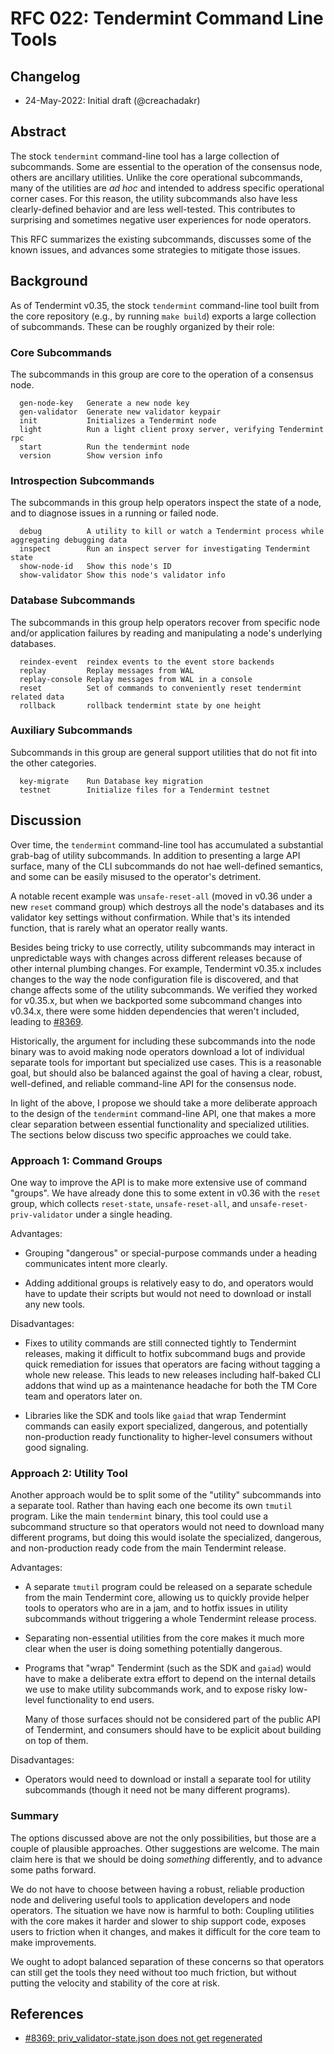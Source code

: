 # RFC 022: Tendermint Command Line Tools

## Changelog

- 24-May-2022: Initial draft (@creachadakr)

## Abstract

The stock `tendermint` command-line tool has a large collection of subcommands.
Some are essential to the operation of the consensus node, others are ancillary
utilities. Unlike the core operational subcommands, many of the utilities are
_ad hoc_ and intended to address specific operational corner cases. For this
reason, the utility subcommands also have less clearly-defined behavior and are
less well-tested.  This contributes to surprising and sometimes negative user
experiences for node operators.

This RFC summarizes the existing subcommands, discusses some of the known
issues, and advances some strategies to mitigate those issues.

## Background

As of Tendermint v0.35, the stock `tendermint` command-line tool built from the
core repository (e.g., by running `make build`) exports a large collection of
subcommands. These can be roughly organized by their role:

### Core Subcommands

The subcommands in this group are core to the operation of a consensus node.

```
  gen-node-key   Generate a new node key
  gen-validator  Generate new validator keypair
  init           Initializes a Tendermint node
  light          Run a light client proxy server, verifying Tendermint rpc
  start          Run the tendermint node
  version        Show version info
```

### Introspection Subcommands

The subcommands in this group help operators inspect the state of a node, and
to diagnose issues in a running or failed node.

```
  debug          A utility to kill or watch a Tendermint process while aggregating debugging data
  inspect        Run an inspect server for investigating Tendermint state
  show-node-id   Show this node's ID
  show-validator Show this node's validator info
```

### Database Subcommands

The subcommands in this group help operators recover from specific node and/or
application failures by reading and manipulating a node's underlying databases.

```
  reindex-event  reindex events to the event store backends
  replay         Replay messages from WAL
  replay-console Replay messages from WAL in a console
  reset          Set of commands to conveniently reset tendermint related data
  rollback       rollback tendermint state by one height
```

### Auxiliary Subcommands

Subcommands in this group are general support utilities that do not fit into
the other categories.

```
  key-migrate    Run Database key migration
  testnet        Initialize files for a Tendermint testnet
```

## Discussion

Over time, the `tendermint` command-line tool has accumulated a substantial
grab-bag of utility subcommands.  In addition to presenting a large API
surface, many of the CLI subcommands do not hae well-defined semantics, and
some can be easily misused to the operator's detriment.

A notable recent example was `unsafe-reset-all` (moved in v0.36 under a new
`reset` command group) which destroys all the node's databases and its
validator key settings without confirmation. While that's its intended
function, that is rarely what an operator really wants.

Besides being tricky to use correctly, utility subcommands may interact in
unpredictable ways with changes across different releases because of other
internal plumbing changes.  For example, Tendermint v0.35.x includes changes to
the way the node configuration file is discovered, and that change affects some
of the utility subcommands. We verified they worked for v0.35.x, but when we
backported some subcommand changes into v0.34.x, there were some hidden
dependencies that weren't included, leading to [#8369][issue8369].

Historically, the argument for including these subcommands into the node binary
was to avoid making node operators download a lot of individual separate tools
for important but specialized use cases. This is a reasonable goal, but should
also be balanced against the goal of having a clear, robust, well-defined, and
reliable command-line API for the consensus node.

In light of the above, I propose we should take a more deliberate approach to
the design of the `tendermint` command-line API, one that makes a more clear
separation between essential functionality and specialized utilities. The
sections below discuss two specific approaches we could take.

### Approach 1: Command Groups

One way to improve the API is to make more extensive use of command "groups".
We have already done this to some extent in v0.36 with the `reset` group, which
collects `reset-state`, `unsafe-reset-all`, and `unsafe-reset-priv-validator`
under a single heading.

Advantages:

- Grouping "dangerous" or special-purpose commands under a heading communicates
  intent more clearly.

- Adding additional groups is relatively easy to do, and operators would have
  to update their scripts but would not need to download or install any new
  tools.

Disadvantages:

- Fixes to utility commands are still connected tightly to Tendermint releases,
  making it difficult to hotfix subcommand bugs and provide quick remediation
  for issues that operators are facing without tagging a whole new release.
  This leads to new releases including half-baked CLI addons that wind up as a
  maintenance headache for both the TM Core team and operators later on.

- Libraries like the SDK and tools like `gaiad` that wrap Tendermint commands
  can easily export specialized, dangerous, and potentially non-production
  ready functionality to higher-level consumers without good signaling.

### Approach 2: Utility Tool

Another approach would be to split some of the "utility" subcommands into a
separate tool. Rather than having each one become its own `tmutil` program.
Like the main `tendermint` binary, this tool could use a subcommand structure
so that operators would not need to download many different programs, but doing
this would isolate the specialized, dangerous, and non-production ready code
from the main Tendermint release.

Advantages:

- A separate `tmutil` program could be released on a separate schedule from the
  main Tendermint core, allowing us to quickly provide helper tools to
  operators who are in a jam, and to hotfix issues in utility subcommands
  without triggering a whole Tendermint release process.

- Separating non-essential utilities from the core makes it much more clear
  when the user is doing something potentially dangerous.

- Programs that "wrap" Tendermint (such as the SDK and `gaiad`) would have to
  make a deliberate extra effort to depend on the internal details we use to
  make utility subcommands work, and to expose risky low-level functionality to
  end users.

  Many of those surfaces should not be considered part of the public API of
  Tendermint, and consumers should have to be explicit about building on top of
  them.

Disadvantages:

- Operators would need to download or install a separate tool for utility
  subcommands (though it need not be many different programs).

### Summary

The options discussed above are not the only possibilities, but those are a
couple of plausible approaches. Other suggestions are welcome. The main claim
here is that we should be doing _something_ differently, and to advance some
paths forward.

We do not have to choose between having a robust, reliable production node and
delivering useful tools to application developers and node operators.  The
situation we have now is harmful to both: Coupling utilities with the core
makes it harder and slower to ship support code, exposes users to friction when
it changes, and makes it difficult for the core team to make improvements.

We ought to adopt balanced separation of these concerns so that operators can
still get the tools they need without too much friction, but without putting
the velocity and stability of the core at risk.

## References

- [#8369: priv_validator-state.json does not get regenerated][issue8369]

[issue8369]: https://github.com/tendermint/tendermint/issues/8389
